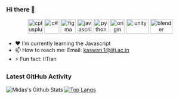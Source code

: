 ### Hi there 👋

<p align="center">
<img src="https://cdn.worldvectorlogo.com/logos/c.svg" alt="cplusplus" width="40" height="40"/> 
<img src="https://upload.wikimedia.org/wikipedia/commons/7/7a/C_Sharp_logo.svg" alt="c#" width="40" height="40"/>
<img src="https://www.vectorlogo.zone/logos/figma/figma-icon.svg" alt="figma" width="40" height="40" margin="50px"/> 
<img src="https://devicons.github.io/devicon/devicon.git/icons/javascript/javascript-original.svg" alt="javascript" width="40" height="40"/>
<img src="https://devicons.github.io/devicon/devicon.git/icons/python/python-original.svg" alt="python" width="40" height="40"/> 
<img src="https://www.hearne.software/Images/Software-Icons/Software-Header-Icons/Origin-Square.aspx?width=198&height=198" alt="origin" width="40" height="40"/>
<img src="https://upload.wikimedia.org/wikipedia/commons/1/19/Unity_Technologies_logo.svg" alt="unity" width="60" height="40"/>
<img src="https://upload.wikimedia.org/wikipedia/commons/0/0c/Blender_logo_no_text.svg" alt="blender" width="60" height="40"/>
 
<!--
Here are some ideas to get you started:

 ...
- 🌱 I’m currently learning ...
- 👯 I’m looking to collaborate on ...
- 🤔 I’m looking for help with ...
- 💬 Ask me about ...
 ...
- 😄 Pronouns: ...
 ...
-->


- ❤  I’m currently learning the Javascript
- 📫 How to reach me: Email: kaswan.1@iitj.ac.in
- ⚡ Fun fact: IITian

### Latest GitHub Activity

<img align="left" alt="Midas's Github Stats" src="https://github-readme-stats.vercel.app/api?username=sanjaykaswan&show_icons=true&hide_border=true&count_private=true&theme=radical" />

[![Top Langs](https://github-readme-stats.vercel.app/api/top-langs/?username=sanjaykaswan&hide_border=true&count_private=true&theme=radical)](https://github.com/anuraghazra/github-readme-stats)
